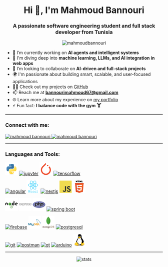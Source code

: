 <h1 align="center">Hi 👋, I'm Mahmoud Bannouri</h1>
<h3 align="center">A passionate software engineering student and full stack developer from Tunisia</h3>

<p align="center">
  <img src="https://komarev.com/ghpvc/?username=mahmoudbannouri&label=Profile%20views&color=0e74b4&style=flat-square" alt="mahmoudbannouri" />
</p>

- 🔭 I’m currently working on **AI agents and intelligent systems**
- 🤖 I'm diving deep into **machine learning, LLMs, and AI integration in web apps**
- 👯 I’m looking to collaborate on **AI-driven and full-stack projects**
- 🌍 I'm passionate about building smart, scalable, and user-focused applications
- 👨‍💻 Check out my projects on [GitHub](https://github.com/Mahmoudbannouri)
- 📫 Reach me at **bannourimahmoud67@gmail.com**
- 🌐 Learn more about my experience on [my portfolio](https://mahmoudbannouri.vercel.app/)
- ⚡ Fun fact: **I balance code with the gym 🏋️**

---

<h3 align="left">Connect with me:</h3>
<p align="left">
  <a href="https://linkedin.com/in/mahmoudbannouri" target="blank">
    <img align="center" src="https://raw.githubusercontent.com/rahuldkjain/github-profile-readme-generator/master/src/images/icons/Social/linked-in-alt.svg" alt="mahmoud bannouri" height="30" width="40" />
  </a>
  <a href="https://fb.com/mahmoudbannouri" target="blank">
    <img align="center" src="https://raw.githubusercontent.com/rahuldkjain/github-profile-readme-generator/master/src/images/icons/Social/facebook.svg" alt="mahmoud bannouri" height="30" width="40" />
  </a>
</p>

---

<h3 align="left">Languages and Tools:</h3>
<p align="left">
  <!-- AI & Data -->
  <a href="https://www.python.org" target="_blank"><img src="https://raw.githubusercontent.com/devicons/devicon/master/icons/python/python-original.svg" alt="python" width="40" height="40" /></a>
  <a href="https://jupyter.org/" target="_blank"><img src="https://upload.wikimedia.org/wikipedia/commons/3/38/Jupyter_logo.svg" alt="jupyter" width="40" height="40"/></a>
  <a href="https://pytorch.org/" target="_blank"><img src="https://raw.githubusercontent.com/devicons/devicon/master/icons/pytorch/pytorch-original.svg" alt="pytorch" width="40" height="40"/></a>
  <a href="https://www.tensorflow.org/" target="_blank"><img src="https://upload.wikimedia.org/wikipedia/commons/2/2d/Tensorflow_logo.svg" alt="tensorflow" width="40" height="40"/></a>

  <!-- Frontend -->
  <a href="https://angular.io" target="_blank"><img src="https://angular.io/assets/images/logos/angular/angular.svg" alt="angular" width="40" height="40" /></a>
  <a href="https://reactjs.org/" target="_blank"><img src="https://raw.githubusercontent.com/devicons/devicon/master/icons/react/react-original-wordmark.svg" alt="react" width="40" height="40" /></a>
  <a href="https://nextjs.org/" target="_blank"><img src="https://cdn.worldvectorlogo.com/logos/nextjs-2.svg" alt="nextjs" width="40" height="40" /></a>
  <a href="https://developer.mozilla.org/en-US/docs/Web/JavaScript" target="_blank"><img src="https://raw.githubusercontent.com/devicons/devicon/master/icons/javascript/javascript-original.svg" alt="javascript" width="40" height="40" /></a>
  <a href="https://www.w3.org/html/" target="_blank"><img src="https://raw.githubusercontent.com/devicons/devicon/master/icons/html5/html5-original-wordmark.svg" alt="html5" width="40" height="40" /></a>

  <!-- Backend -->
  <a href="https://nodejs.org" target="_blank"><img src="https://raw.githubusercontent.com/devicons/devicon/master/icons/nodejs/nodejs-original-wordmark.svg" alt="nodejs" width="40" height="40" /></a>
  <a href="https://expressjs.com" target="_blank"><img src="https://raw.githubusercontent.com/devicons/devicon/master/icons/express/express-original-wordmark.svg" alt="express" width="40" height="40" /></a>
  <a href="https://www.php.net" target="_blank"><img src="https://raw.githubusercontent.com/devicons/devicon/master/icons/php/php-original.svg" alt="php" width="40" height="40" /></a>
  <a href="https://spring.io/projects/spring-boot" target="_blank"><img src="https://www.vectorlogo.zone/logos/springio/springio-icon.svg" alt="spring boot" width="40" height="40"/></a>

  <!-- Database -->
  <a href="https://firebase.google.com/" target="_blank"><img src="https://www.vectorlogo.zone/logos/firebase/firebase-icon.svg" alt="firebase" width="40" height="40" /></a>
  <a href="https://www.mysql.com/" target="_blank"><img src="https://raw.githubusercontent.com/devicons/devicon/master/icons/mysql/mysql-original-wordmark.svg" alt="mysql" width="40" height="40" /></a>
  <a href="https://www.mongodb.com/" target="_blank"><img src="https://raw.githubusercontent.com/devicons/devicon/master/icons/mongodb/mongodb-original-wordmark.svg" alt="mongodb" width="40" height="40" /></a>
  <a href="https://www.postgresql.org/" target="_blank"><img src="https://www.vectorlogo.zone/logos/postgresql/postgresql-icon.svg" alt="postgresql" width="40" height="40"/></a>

  <!-- Tools & Others -->
  <a href="https://git-scm.com/" target="_blank"><img src="https://www.vectorlogo.zone/logos/git-scm/git-scm-icon.svg" alt="git" width="40" height="40" /></a>
  <a href="https://postman.com" target="_blank"><img src="https://www.vectorlogo.zone/logos/getpostman/getpostman-icon.svg" alt="postman" width="40" height="40" /></a>
  <a href="https://www.qt.io/" target="_blank"><img src="https://upload.wikimedia.org/wikipedia/commons/0/0b/Qt_logo_2016.svg" alt="qt" width="40" height="40" /></a>
  <a href="https://www.arduino.cc/" target="_blank"><img src="https://cdn.worldvectorlogo.com/logos/arduino-1.svg" alt="arduino" width="40" height="40" /></a>
  <a href="https://www.linux.org/" target="_blank"><img src="https://raw.githubusercontent.com/devicons/devicon/master/icons/linux/linux-original.svg" alt="linux" width="40" height="40" /></a>
</p>

---

<p align="center">
  <img src="https://github-readme-stats.vercel.app/api?username=mahmoudbannouri&show_icons=true&hide_title=true&count_private=true&hide=prs&theme=radical" alt="stats" />
</p>
